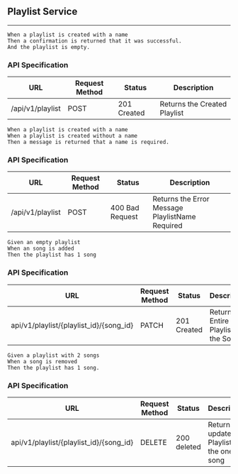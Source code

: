 ## Playlist Service
- - - - - - 

````
When a playlist is created with a name
Then a confirmation is returned that it was successful.
And the playlist is empty.

````

### API Specification
|URL|Request Method|Status|Description|
|---|--------------|------|-----------|
|/api/v1/playlist |POST|201 Created|Returns the Created Playlist |


````
When a playlist is created with a name
When a playlist is created without a name
Then a message is returned that a name is required.

````

### API Specification
|URL|Request Method|Status|Description|
|---|--------------|------|-----------|
|/api/v1/playlist |POST|400 Bad Request|Returns the Error Message PlaylistName Required |



````
Given an empty playlist
When an song is added
Then the playlist has 1 song
````

### API Specification
|URL|Request Method|Status|Description|
|---|--------------|------|-----------|
|api/v1/playlist/{playlist_id}/{song_id} |PATCH|201 Created|Returns the Entire Playlist with the Songs|


````
Given a playlist with 2 songs
When a song is removed
Then the playlist has 1 song.
````
### API Specification
|URL|Request Method|Status|Description|
|---|--------------|------|-----------|
|api/v1/playlist/{playlist_id}/{song_id} |DELETE|200 deleted|Returns the updated Playlist with the one song|
